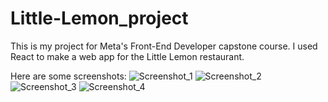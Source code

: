 # Little-Lemon_project
This is my project for Meta's Front-End Developer capstone course. I used React to make a web app for the Little Lemon restaurant.

Here are some screenshots:
![Screenshot_1](https://github.com/ak1nohana/Little-Lemon_project/assets/124366629/c89555d4-85f1-4dcd-8d54-4a5c095bc4df)
![Screenshot_2](https://github.com/ak1nohana/Little-Lemon_project/assets/124366629/6f975365-6b63-4710-a829-b60d08fa3f44)
![Screenshot_3](https://github.com/ak1nohana/Little-Lemon_project/assets/124366629/a2771d34-8dda-43c2-9f60-a05a83a18e33)
![Screenshot_4](https://github.com/ak1nohana/Little-Lemon_project/assets/124366629/8dfbe667-7269-43b5-a12d-a030c1553a76)
